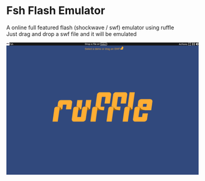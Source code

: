 # Fsh Flash Emulator
A online full featured flash (shockwave / swf) emulator using ruffle\
Just drag and drop a swf file and it will be emulated

![A image of the Fsh Flash website showing it running the ruffle demo](media/ss.png)